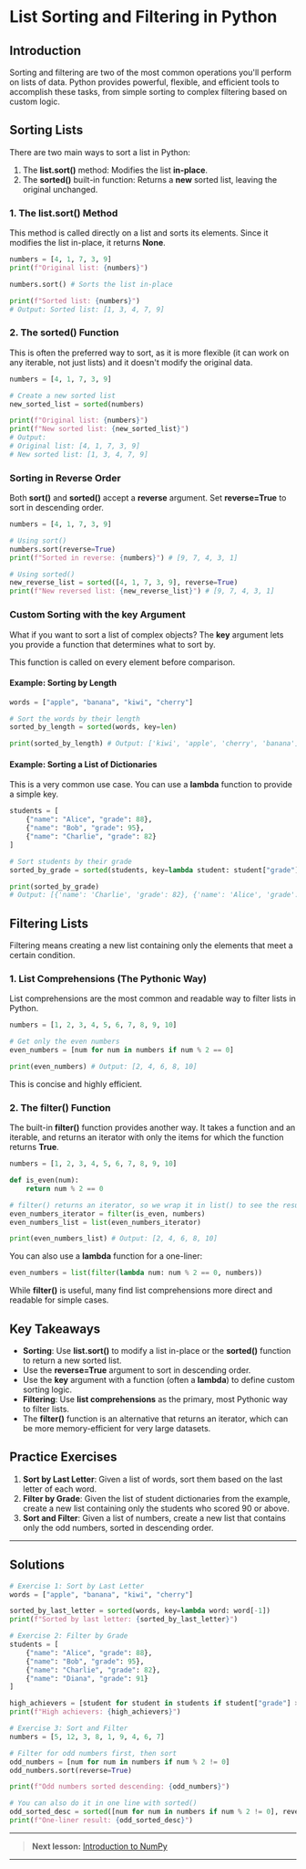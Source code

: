 # List Sorting and Filtering in Python

## Introduction

Sorting and filtering are two of the most common operations you'll perform on lists of data. Python provides powerful, flexible, and efficient tools to accomplish these tasks, from simple sorting to complex filtering based on custom logic.

## Sorting Lists

There are two main ways to sort a list in Python:

1. The **list.sort()** method: Modifies the list **in-place**.
2. The **sorted()** built-in function: Returns a **new** sorted list, leaving the original unchanged.

### 1. The **list.sort()** Method

This method is called directly on a list and sorts its elements. Since it modifies the list in-place, it returns **None**.

```python
numbers = [4, 1, 7, 3, 9]
print(f"Original list: {numbers}")

numbers.sort() # Sorts the list in-place

print(f"Sorted list: {numbers}")
# Output: Sorted list: [1, 3, 4, 7, 9]
```

### 2. The **sorted()** Function

This is often the preferred way to sort, as it is more flexible (it can work on any iterable, not just lists) and it doesn't modify the original data.

```python
numbers = [4, 1, 7, 3, 9]

# Create a new sorted list
new_sorted_list = sorted(numbers)

print(f"Original list: {numbers}")
print(f"New sorted list: {new_sorted_list}")
# Output:
# Original list: [4, 1, 7, 3, 9]
# New sorted list: [1, 3, 4, 7, 9]
```

### Sorting in Reverse Order

Both **sort()** and **sorted()** accept a **reverse** argument. Set **reverse=True** to sort in descending order.

```python
numbers = [4, 1, 7, 3, 9]

# Using sort()
numbers.sort(reverse=True)
print(f"Sorted in reverse: {numbers}") # [9, 7, 4, 3, 1]

# Using sorted()
new_reverse_list = sorted([4, 1, 7, 3, 9], reverse=True)
print(f"New reversed list: {new_reverse_list}") # [9, 7, 4, 3, 1]
```

### Custom Sorting with the **key** Argument

What if you want to sort a list of complex objects? The **key** argument lets you provide a function that determines what to sort by.

This function is called on every element before comparison.

#### Example: Sorting by Length

```python
words = ["apple", "banana", "kiwi", "cherry"]

# Sort the words by their length
sorted_by_length = sorted(words, key=len)

print(sorted_by_length) # Output: ['kiwi', 'apple', 'cherry', 'banana']
```

#### Example: Sorting a List of Dictionaries

This is a very common use case. You can use a **lambda** function to provide a simple key.

```python
students = [
    {"name": "Alice", "grade": 88},
    {"name": "Bob", "grade": 95},
    {"name": "Charlie", "grade": 82}
]

# Sort students by their grade
sorted_by_grade = sorted(students, key=lambda student: student["grade"])

print(sorted_by_grade)
# Output: [{'name': 'Charlie', 'grade': 82}, {'name': 'Alice', 'grade': 88}, {'name': 'Bob', 'grade': 95}]
```

## Filtering Lists

Filtering means creating a new list containing only the elements that meet a certain condition.

### 1. List Comprehensions (The Pythonic Way)

List comprehensions are the most common and readable way to filter lists in Python.

```python
numbers = [1, 2, 3, 4, 5, 6, 7, 8, 9, 10]

# Get only the even numbers
even_numbers = [num for num in numbers if num % 2 == 0]

print(even_numbers) # Output: [2, 4, 6, 8, 10]
```

This is concise and highly efficient.

### 2. The **filter()** Function

The built-in **filter()** function provides another way. It takes a function and an iterable, and returns an iterator with only the items for which the function returns **True**.

```python
numbers = [1, 2, 3, 4, 5, 6, 7, 8, 9, 10]

def is_even(num):
    return num % 2 == 0

# filter() returns an iterator, so we wrap it in list() to see the results
even_numbers_iterator = filter(is_even, numbers)
even_numbers_list = list(even_numbers_iterator)

print(even_numbers_list) # Output: [2, 4, 6, 8, 10]
```

You can also use a **lambda** function for a one-liner:

```python
even_numbers = list(filter(lambda num: num % 2 == 0, numbers))
```

While **filter()** is useful, many find list comprehensions more direct and readable for simple cases.

## Key Takeaways

- **Sorting**: Use **list.sort()** to modify a list in-place or the **sorted()** function to return a new sorted list.
- Use the **reverse=True** argument to sort in descending order.
- Use the **key** argument with a function (often a **lambda**) to define custom sorting logic.
- **Filtering**: Use **list comprehensions** as the primary, most Pythonic way to filter lists.
- The **filter()** function is an alternative that returns an iterator, which can be more memory-efficient for very large datasets.

## Practice Exercises

1. **Sort by Last Letter**: Given a list of words, sort them based on the last letter of each word.
2. **Filter by Grade**: Given the list of student dictionaries from the example, create a new list containing only the students who scored 90 or above.
3. **Sort and Filter**: Given a list of numbers, create a new list that contains only the odd numbers, sorted in descending order.

---

## Solutions

```python
# Exercise 1: Sort by Last Letter
words = ["apple", "banana", "kiwi", "cherry"]

sorted_by_last_letter = sorted(words, key=lambda word: word[-1])
print(f"Sorted by last letter: {sorted_by_last_letter}")

# Exercise 2: Filter by Grade
students = [
    {"name": "Alice", "grade": 88},
    {"name": "Bob", "grade": 95},
    {"name": "Charlie", "grade": 82},
    {"name": "Diana", "grade": 91}
]

high_achievers = [student for student in students if student["grade"] >= 90]
print(f"High achievers: {high_achievers}")

# Exercise 3: Sort and Filter
numbers = [5, 12, 3, 8, 1, 9, 4, 6, 7]

# Filter for odd numbers first, then sort
odd_numbers = [num for num in numbers if num % 2 != 0]
odd_numbers.sort(reverse=True)

print(f"Odd numbers sorted descending: {odd_numbers}")

# You can also do it in one line with sorted()
odd_sorted_desc = sorted([num for num in numbers if num % 2 != 0], reverse=True)
print(f"One-liner result: {odd_sorted_desc}")

```

---

> **Next lesson:** [Introduction to NumPy](numpy-intro)

---
